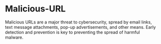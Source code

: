 # Malicious-URL
Malicious URLs are a major threat to cybersecurity, spread by email links, text message attachments, pop-up advertisements, and other means. Early detection and prevention is key to preventing the spread of harmful malware.
